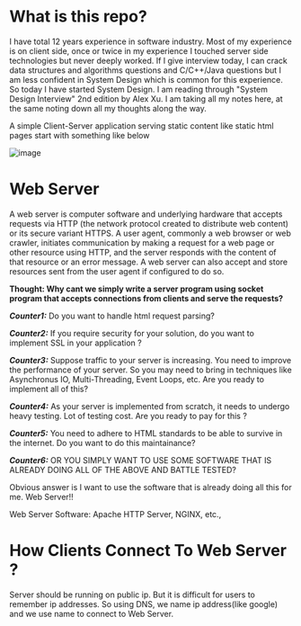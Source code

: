 # What is this repo? 
I have total 12 years experience in software industry. Most of my experience is on client side, once or twice in my experience I touched server side technologies but never deeply worked. If I give interview today, I can crack data structures and algorithms questions and C/C++/Java questions but I am less confident in System Design which is common for this experience. So today I have started System Design. I am reading through "System Design Interview" 2nd edition by Alex Xu. I am taking all my notes here, at the same noting down all my thoughts along the way.

A simple Client-Server application serving static content like static html pages start with something like below

![image](https://github.com/user-attachments/assets/7f7ffe18-5ae6-4d99-8a44-d08e3484c7a5)

# Web Server
A web server is computer software and underlying hardware that accepts requests via HTTP (the network protocol created to distribute web content) or its secure variant HTTPS. A user agent, commonly a web browser or web crawler, initiates communication by making a request for a web page or other resource using HTTP, and the server responds with the content of that resource or an error message. A web server can also accept and store resources sent from the user agent if configured to do so.

**Thought: Why cant we simply write a server program using socket program that accepts connections from clients and serve the requests?**

***Counter1:*** Do you want to handle html request parsing?

***Counter2:*** If you require security for your solution, do you want to implement SSL in your application ?

***Counter3:*** Suppose traffic to your server is increasing. You need to improve the performance of your server. So you may need to bring in techniques like Asynchronus IO, Multi-Threading, Event Loops, etc. Are you ready to implement all of this?

***Counter4:*** As your server is implemented from scratch, it needs to undergo heavy testing. Lot of testing cost. Are you ready to pay for this ?

***Counter5:*** You need to adhere to HTML standards to be able to survive in the internet. Do you want to do this maintainance?

***Counter6:*** OR YOU SIMPLY WANT TO USE SOME SOFTWARE THAT IS ALREADY DOING ALL OF THE ABOVE AND BATTLE TESTED?


Obvious answer is I want to use the software that is already doing all this for me. Web Server!!


Web Server Software: Apache HTTP Server, NGINX, etc.,

# How Clients Connect To Web Server ?
Server should be running on public ip. But it is difficult for users to remember ip addresses. So using DNS, we name ip address(like google) and we use name to connect to Web Server.
